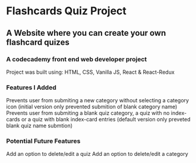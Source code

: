 # Flashcards Quiz Project

## A Website where you can create your own flashcard quizes

### A codecademy front end web developer project

Project was built using:
HTML, CSS, Vanilla JS, React & React-Redux

### Features I Added
Prevents user from submiting a new category without selecting a category icon (initial version only prevented submition of blank  category name)
Prevents user from submiting a blank quiz category, a quiz with no index-cards or a quiz with blank index-card entries (default version only preveted blank quiz name submtion)

### Potential Future Features
Add an option to delete/edit a quiz
Add an option to delete/edit a category